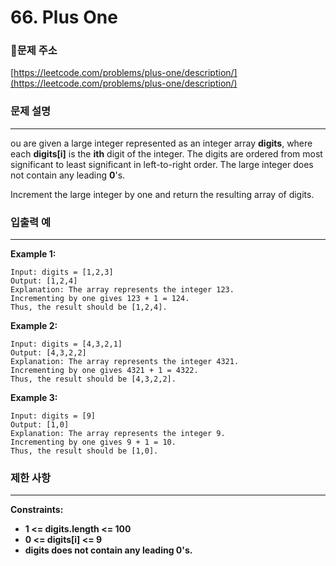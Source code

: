 # 66. Plus One

### **🚩문제 주소**

[https://leetcode.com/problems/plus-one/description/](https://leetcode.com/problems/plus-one/description/)

### 문제 설명

---

ou are given a large integer represented as an integer array **digits**, where each **digits[i]** is the **ith** digit of the integer. The digits are ordered from most significant to least significant in left-to-right order. The large integer does not contain any leading **0**'s.

Increment the large integer by one and return the resulting array of digits.


### 입출력 예

---

**Example 1:**

```
Input: digits = [1,2,3]
Output: [1,2,4]
Explanation: The array represents the integer 123.
Incrementing by one gives 123 + 1 = 124.
Thus, the result should be [1,2,4].
```

**Example 2:**

```
Input: digits = [4,3,2,1]
Output: [4,3,2,2]
Explanation: The array represents the integer 4321.
Incrementing by one gives 4321 + 1 = 4322.
Thus, the result should be [4,3,2,2].
```

**Example 3:**

```
Input: digits = [9]
Output: [1,0]
Explanation: The array represents the integer 9.
Incrementing by one gives 9 + 1 = 10.
Thus, the result should be [1,0].
```

### 제한 사항

---

**Constraints:**

- **1 <= digits.length <= 100**
- **0 <= digits[i] <= 9**
- **digits does not contain any leading 0's.**